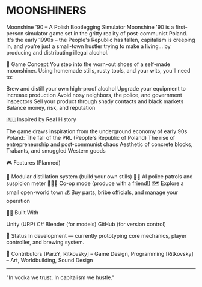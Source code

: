 # MOONSHINERS
Moonshine '90 – A Polish Bootlegging Simulator
Moonshine '90 is a first-person simulator game set in the gritty reality of post-communist Poland. It's the early 1990s – the People's Republic has fallen, capitalism is creeping in, and you're just a small-town hustler trying to make a living... by producing and distributing illegal alcohol.

🥃 Game Concept
You step into the worn-out shoes of a self-made moonshiner. Using homemade stills, rusty tools, and your wits, you'll need to:

Brew and distill your own high-proof alcohol
Upgrade your equipment to increase production
Avoid nosy neighbors, the police, and government inspectors
Sell your product through shady contacts and black markets
Balance money, risk, and reputation

🇵🇱 Inspired by Real History

  The game draws inspiration from the underground economy of early 90s Poland:
  The fall of the PRL (People's Republic of Poland)
  The rise of entrepreneurship and post-communist chaos
  Aesthetic of concrete blocks, Trabants, and smuggled Western goods

🎮 Features (Planned)

🔧 Modular distillation system (build your own stills)
🕵️‍♂️ AI police patrols and suspicion meter
🧑‍🤝‍🧑 Co-op mode (produce with a friend!)
🗺️ Explore a small open-world town
💰 Buy parts, bribe officials, and manage your operation

👨‍🔬 Built With

Unity (URP)
C#
Blender (for models)
GitHub (for version control)

🚧 Status
In development — currently prototyping core mechanics, player controller, and brewing system.

🤝 Contributors
[ParzY, Ritkovsky] – Game Design, Programming
[Ritkovsky] – Art, Worldbuilding, Sound Design

---------------------------------------------

"In vodka we trust. In capitalism we hustle."
